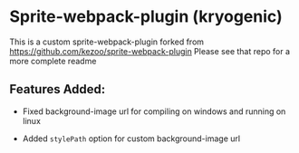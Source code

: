 # Sprite-webpack-plugin (kryogenic)

This is a custom sprite-webpack-plugin forked from https://github.com/kezoo/sprite-webpack-plugin
Please see that repo for a more complete readme

## Features Added:

- Fixed background-image url for compiling on windows and running on linux

- Added `stylePath` option for custom background-image url
